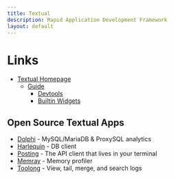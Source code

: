 ```yaml
---
title: Textual
description: Rapid Application Development Framework
layout: default
---
```


# Links

* [Textual Homepage](https://textual.textualize.io/)
  * [Guide](https://textual.textualize.io/guide/)
    * [Devtools](https://textual.textualize.io/guide/devtools/)
    * [Builtin Widgets](https://textual.textualize.io/widgets/)

## Open Source Textual Apps

* [Dolphi](https://github.com/charles-001/dolphie) - MySQL/MariaDB & ProxySQL analytics
* [Harlequin](https://github.com/tconbeer/harlequin) - DB client
* [Posting](https://github.com/darrenburns/posting) - The API client that lives in your terminal
* [Memray](https://github.com/bloomberg/memray) - Memory profiler
* [Toolong](https://github.com/textualize/toolong) - View, tail, merge, and search logs
